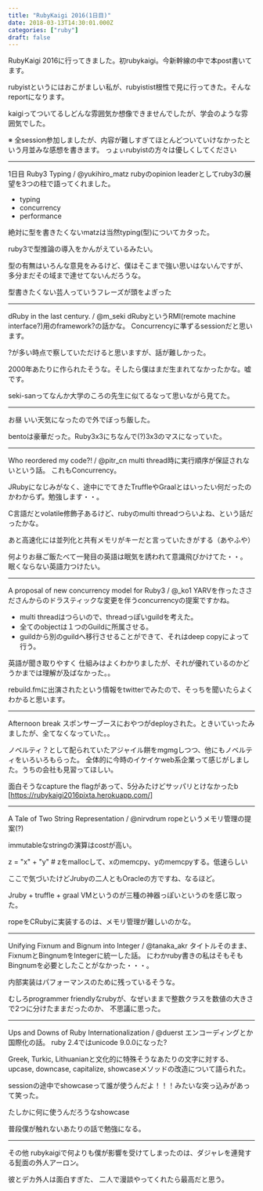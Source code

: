 ```yaml
---
title: "RubyKaigi 2016(1日目)"
date: 2018-03-13T14:30:01.000Z
categories: ["ruby"]
draft: false
---
```


RubyKaigi 2016に行ってきました。初rubykaigi。今新幹線の中で本post書いてます。

rubyistというにはおこがましい私が、rubyistist根性で見に行ってきた。そんなreportになります。

kaigiってついてるしどんな雰囲気か想像できませんでしたが、学会のような雰囲気でした。

※ 全session参加しましたが、内容が難しすぎてほとんどついていけなかったという月並みな感想を書きます。
っょぃrubyistの方々は優しくしてください


--------------------------------------------------------------------------------

1日目
Ruby3 Typing / @yukihiro_matz
rubyのopinion leaderとしてruby3の展望を3つの柱で語ってくれました。

 * typing
 * concurrency
 * performance

絶対に型を書きたくないmatzは当然typing(型)についてカタった。

ruby3で型推論の導入をかんがえているみたい。

型の有無はいろんな意見をみるけど、僕はそこまで強い思いはないんですが、
多分まだその域まで達せてないんだろうな。

型書きたくない芸人っていうフレーズが頭をよぎった


--------------------------------------------------------------------------------

dRuby in the last century. / @m_seki
dRubyというRMI(remote machine interface?)用のframework?の話かな。
Concurrencyに準ずるsessionだと思います。

?が多い時点で察していただけると思いますが、話が難しかった。

2000年あたりに作られたそうな。そしたら僕はまだ生まれてなかったかな。嘘です。

seki-sanってなんか大学のころの先生に似てるなって思いながら見てた。


--------------------------------------------------------------------------------

お昼
いい天気になったので外でぼっち飯した。

bentoは豪華だった。Ruby3x3にちなんで(?)3x3のマスになっていた。


--------------------------------------------------------------------------------

Who reordered my code?! / @pitr_cn
multi thread時に実行順序が保証されないという話。
これもConcurrency。

JRubyになじみがなく、途中にでてきたTruffleやGraalとはいったい何だったのかわからず。勉強します・・。

C言語だとvolatile修飾子あるけど、rubyのmulti threadつらいよね、という話だったかな。

あと高速化には並列化と共有メモリがキーだと言っていたきがする（あやふや）

何よりお昼ご飯たべて一発目の英語は眠気を誘われて意識飛びかけてた・・。
眠くならない英語力つけたい。


--------------------------------------------------------------------------------

A proposal of new concurrency model for Ruby3 / @_ko1
YARVを作ったささださんからのドラスティックな変更を伴うconcurrencyの提案ですかね。

 * multi threadはつらいので、threadっぽいguildを考えた。
 * 全てのobjectは１つのGuildに所属させる。
 * guildから別のguildへ移行させることができて、それはdeep copyによって行う。

英語が聞き取りやすく
仕組みはよくわかりましたが、それが優れているのかどうかまでは理解が及ばなかった。。

rebuild.fmに出演されたという情報をtwitterでみたので、そっちを聞いたらよくわかると思います。


--------------------------------------------------------------------------------

Afternoon break
スポンサーブースにおやつがdeployされた。ときいていったみましたが、全てなくなっていた。。

ノベルティ？として配られていたアジャイル餅をmgmgしつつ、他にもノベルティをいろいろもらった。
全体的に今時のイケイケweb系企業って感じがしました。うちの会社も見習ってほしい。

面白そうなcapture the flagがあって、5分みたけどサッパリとけなかったb
[https://rubykaigi2016pixta.herokuapp.com/]


--------------------------------------------------------------------------------

A Tale of Two String Representation / @nirvdrum
ropeというメモリ管理の提案(?)

immutableなstringの演算はcostが高い。

z = "x" + "y" # zをmallocして、xのmemcpy、yのmemcpyする。低速らしい

ここで気づいたけどJrubyの二人ともOracleの方ですね、なるほど。

Jruby + truffle + graal VMというのが三種の神器っぽいというのを感じ取った。

ropeをCRubyに実装するのは、メモリ管理が難しいのかな。


--------------------------------------------------------------------------------

Unifying Fixnum and Bignum into Integer / @tanaka_akr
タイトルそのまま、FixnumとBingnumをIntegerに統一した話。
にわかruby書きの私はそもそもBingnumを必要としたことがなかった・・・。

内部実装はパフォーマンスのために残っているそうな。

むしろprogrammer friendlyなrubyが、なぜいままで整数クラスを数値の大きさで2つに分けたままだったのか、
不思議に思った。


--------------------------------------------------------------------------------

Ups and Downs of Ruby Internationalization / @duerst
エンコーディングとか国際化の話。
ruby 2.4ではunicode 9.0.0になった?

Greek, Turkic, Lithuanianと文化的に特殊そうなあたりの文字に対する、
upcase, downcase, capitalize, showcaseメソッドの改造について語られた。

sessionの途中でshowcaseって誰が使うんだよ！！！みたいな突っ込みがあって笑った。

たしかに何に使うんだろうなshowcase

普段僕が触れないあたりの話で勉強になる。


--------------------------------------------------------------------------------

その他
rubykaigiで何よりも僕が影響を受けてしまったのは、ダジャレを連発する髭面の外人アーロン。

彼とデカ外人は面白すぎた、
二人で漫談やってくれたら最高だと思う。
